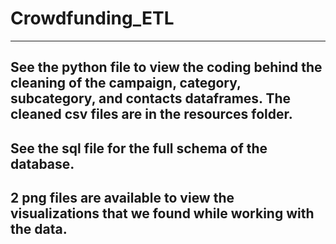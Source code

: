 # Crowdfunding_ETL
-------------------------------------------------------------------------------------------------------------------------------------------------------------------------------------------------------------------------------------------------------------
See the python file to view the coding behind the cleaning of the campaign, category, subcategory, and contacts dataframes. The cleaned csv files are in the resources folder.
-------------------------------------------------------------------------------------------------------------------------------------------------------------------------------------------------------------------------------------------------------------
See the sql file for the full schema of the database.
-------------------------------------------------------------------------------------------------------------------------------------------------------------------------------------------------------------------------------------------------------------
2 png files are available to view the visualizations that we found while working with the data.
-------------------------------------------------------------------------------------------------------------------------------------------------------------------------------------------------------------------------------------------------------------
